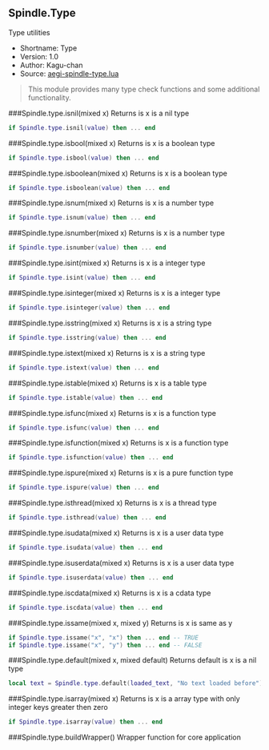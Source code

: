 Spindle.Type
------------
Type utilities

* Shortname: Type
* Version: 1.0
* Author: Kagu-chan
* Source: [aegi-spindle-type.lua](https://github.com/Kagurame/AegiSpindle/blob/master/src/aegi-spindle-type.lua)
> This module provides many type check functions and some additional functionality.

###Spindle.type.isnil(mixed x)
Returns is x is a nil type
```lua
if Spindle.type.isnil(value) then ... end
```

###Spindle.type.isbool(mixed x)
Returns is x is a boolean type
```lua
if Spindle.type.isbool(value) then ... end
```

###Spindle.type.isboolean(mixed x)
Returns is x is a boolean type
```lua
if Spindle.type.isboolean(value) then ... end
```

###Spindle.type.isnum(mixed x)
Returns is x is a number type
```lua
if Spindle.type.isnum(value) then ... end
```

###Spindle.type.isnumber(mixed x)
Returns is x is a number type
```lua
if Spindle.type.isnumber(value) then ... end
```

###Spindle.type.isint(mixed x)
Returns is x is a integer type
```lua
if Spindle.type.isint(value) then ... end
```

###Spindle.type.isinteger(mixed x)
Returns is x is a integer type
```lua
if Spindle.type.isinteger(value) then ... end
```

###Spindle.type.isstring(mixed x)
Returns is x is a string type
```lua
if Spindle.type.isstring(value) then ... end
```

###Spindle.type.istext(mixed x)
Returns is x is a string type
```lua
if Spindle.type.istext(value) then ... end
```

###Spindle.type.istable(mixed x)
Returns is x is a table type
```lua
if Spindle.type.istable(value) then ... end
```

###Spindle.type.isfunc(mixed x)
Returns is x is a function type
```lua
if Spindle.type.isfunc(value) then ... end
```

###Spindle.type.isfunction(mixed x)
Returns is x is a function type
```lua
if Spindle.type.isfunction(value) then ... end
```

###Spindle.type.ispure(mixed x)
Returns is x is a pure function type
```lua
if Spindle.type.ispure(value) then ... end
```

###Spindle.type.isthread(mixed x)
Returns is x is a thread type
```lua
if Spindle.type.isthread(value) then ... end
```

###Spindle.type.isudata(mixed x)
Returns is x is a user data type
```lua
if Spindle.type.isudata(value) then ... end
```

###Spindle.type.isuserdata(mixed x)
Returns is x is a user data type
```lua
if Spindle.type.isuserdata(value) then ... end
```

###Spindle.type.iscdata(mixed x)
Returns is x is a cdata type
```lua
if Spindle.type.iscdata(value) then ... end
```

###Spindle.type.issame(mixed x, mixed y)
Returns is x is same as y
```lua
if Spindle.type.issame("x", "x") then ... end -- TRUE
if Spindle.type.issame("x", "y") then ... end -- FALSE
```

###Spindle.type.default(mixed x, mixed default)
Returns default is x is a nil type
```lua
local text = Spindle.type.default(loaded_text, "No text loaded before")
```

###Spindle.type.isarray(mixed x)
Returns is x is a array type with only integer keys greater then zero
```lua
if Spindle.type.isarray(value) then ... end
```

###Spindle.type.buildWrapper()
Wrapper function for core application
